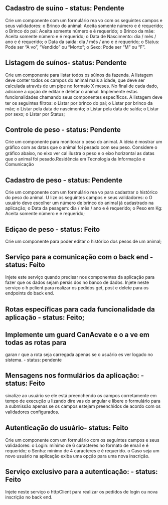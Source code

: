 ## Cadastro de suíno - status: Pendente

Crie um componente com um formulário rea vo com os
seguintes campos e seus validadores:
o Brinco do animal: Aceita somente número e é requerido;
o Brinco do pai: Aceita somente número e é requerido;
o Brinco da mãe: Aceita somente número e é requerido;
o Data de Nascimento: dia / mês / ano e é requerido;
o Data da saída: dia / mês / ano e é requerido;
o Status: Pode ser “A vo”, “Vendido” ou “Morto”;
o Sexo: Pode ser “M” ou “F”.


## Listagem de suínos- status: Pendente

Crie um componente para listar todos os súinos da
fazenda. A listagem deve conter todos os campos do animal mais a idade,
que deve ser calculada através de um pipe no formato X meses. No ﬁnal de
cada dado, adicione a opção de editar e deletar o animal. Implemente estas
funcionalidades chamando seus componentes especíﬁcos. A listagem deve
ter os seguintes ﬁltros:
o Listar por brinco do pai;
o Listar por brinco da mãe;
o Listar pela data de nascimento;
o Listar pela data de saída;
o Listar por sexo;
o Listar por Status;

## Controle de peso - status: Pendente

Crie um componente para monitorar o peso do animal. A
ideia é mostrar um gráﬁco com as datas que o animal foi pesado com seu
peso. Considere o gráﬁco abaixo, no eixo ver cal ilustra o peso e o eixo
horizontal as datas que o animal foi pesado.Residência em Tecnologia da Informação e Comunicação

## Cadastro de peso - status: Pendente

Crie um componente com um formulário rea vo para
cadastrar o histórico do peso do animal. U lize os seguintes campos e seus
validadores:
o O usuário deve escolher um número de brinco do animal já
cadastrado na aplicação;
o Data da pesagem: dia / mês / ano e é requerido;
o Peso em Kg: Aceita somente número e é requerido;

## Ediçao de peso - status: Feito

Crie um componente para poder editar o histórico dos pesos
de um animal;

## Serviço para a comunicação com o back end - status: Feito 

Injete este serviço quando
precisar nos componentes da aplicação para fazer que os dados sejam
persis dos no banco de dados. Injete neste serviço o h pclient para realizar
os pedidos get, post e delete para os endpoints do back end.

## Rotas especíﬁcas para cada funcionalidade da aplicação - status: Feito;

## Implemente um guard CanAcvate e o a ve em todas as rotas para
garan r que a rota seja carregada apenas se o usuário es ver logado
no sistema. - status: pendente


## Mensagens nos formulários da aplicação: - status: Feito

sinalize ao usuário se ele está
preenchendo os campos corretamente em tempo de execução u lizando
dire vas do angular e libere o formulário para a submissão apenas se os
campos estejam preenchidos de acordo com os validadores conﬁgurados.

## Autenticação do usuário- status: Feito

Crie um componente com um formulário com os
seguintes campos e seus validadores:
o Login: mínimo de 6 caracteres no formato de email e é requerido;
o Senha: mínimo de 4 caracteres e é requerido.
o Caso seja um novo usuário na aplicação exiba uma opção para uma
nova inscrição.

## Serviço exclusivo para a autenticação: - status: Feito

Injete neste serviço o httpClient para
realizar os pedidos de login ou nova inscrição no back end.